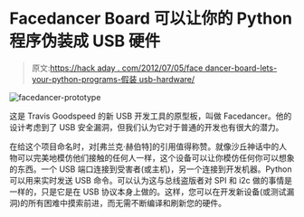 # Facedancer Board 可以让你的 Python 程序伪装成 USB 硬件

> 原文:[https://hack aday . com/2012/07/05/face dancer-board-lets-your-python-programs-假装 usb-hardware/](https://hackaday.com/2012/07/05/facedancer-board-lets-your-python-programs-pretend-to-be-usb-hardware/)

![](../Images/2fdf5478e92d9c73bd4b6e09532a37d7.png "facedancer-prototype")

这是 Travis Goodspeed 的新 USB 开发工具的原型板，叫做 Facedancer。他的设计考虑到了 USB 安全漏洞，但我们认为它对于普通的开发也有很大的潜力。

在给这个项目命名时，对[弗兰克·赫伯特]的引用值得称赞。就像沙丘神话中的人物可以完美地模仿他们接触的任何人一样，这个设备可以让你模仿任何你可以想象的东西。一个 USB 端口连接到受害者(或主机)，另一个连接到开发机器。Python 可以用来实时发送 USB 命令。可以认为这与总线盗版者对 SPI 和 i2c 做的事情是一样的，只是它是在 USB 协议本身上做的。这样，您可以在开发新设备(或测试漏洞)的所有困难中摸索前进，而无需不断编译和刷新您的硬件。